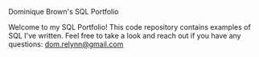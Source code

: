 Dominique Brown's SQL Portfolio

Welcome to my SQL Portfolio! This code repository contains examples of SQL I've written. Feel free to take a look and reach out if you have any questions: dom.relynn@gmail.com

